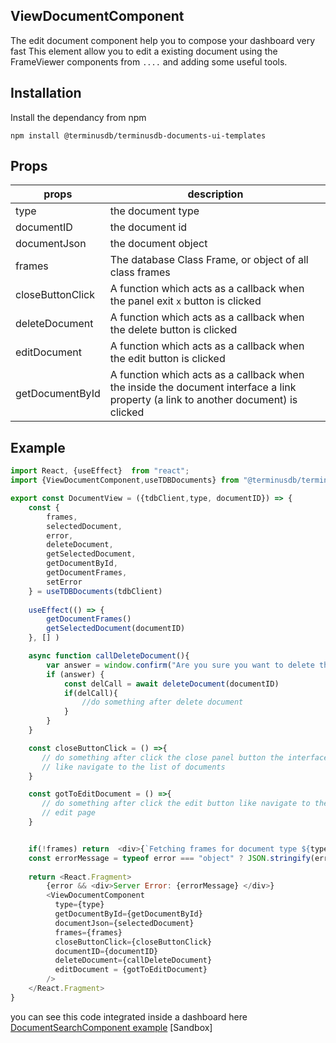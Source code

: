 ## ViewDocumentComponent
The edit document component help you to compose your dashboard very fast 
This element allow you to edit a existing document using the FrameViewer components from `....` and adding some useful tools.


## Installation

Install the dependancy from npm

```npm install @terminusdb/terminusdb-documents-ui-templates```

## Props
| props |description  |
|--|--|
|type|the document type
|documentID| the document id 
|documentJson| the document object 
|frames|The database Class Frame, or object of all class frames 
|closeButtonClick| A function which acts as a callback when the panel exit `x` button is clicked
|deleteDocument| A function which acts as a callback when the delete button is clicked
|editDocument| A function which acts as a callback when the edit button is clicked
|getDocumentById| A function which acts as a callback when the inside the document interface a link property (a link to another document) is clicked 

## Example
```js
import React, {useEffect}  from "react";
import {ViewDocumentComponent,useTDBDocuments} from "@terminusdb/terminusdb-documents-ui-template"

export const DocumentView = ({tdbClient,type, documentID}) => {      
    const {
        frames,
        selectedDocument,
        error,
        deleteDocument,
        getSelectedDocument,
        getDocumentById,
        getDocumentFrames,
        setError
    } = useTDBDocuments(tdbClient)
 
    useEffect(() => {
        getDocumentFrames()
        getSelectedDocument(documentID)
	}, [] )

    async function callDeleteDocument(){
        var answer = window.confirm("Are you sure you want to delete this document");
        if (answer) {
            const delCall = await deleteDocument(documentID)
            if(delCall){
                //do something after delete document
            }
        } 
    }

    const closeButtonClick = () =>{
       // do something after click the close panel button the interface
       // like navigate to the list of documents
    }

    const gotToEditDocument = () =>{
       // do something after click the edit button like navigate to the 
       // edit page
    }


    if(!frames) return  <div>{`Fetching frames for document type ${type} ...`}</div>
    const errorMessage = typeof error === "object" ? JSON.stringify(error,null,4) : error
    
    return <React.Fragment>
        {error && <div>Server Error: {errorMessage} </div>}
        <ViewDocumentComponent 
          type={type}
          getDocumentById={getDocumentById}
          documentJson={selectedDocument}
          frames={frames}
          closeButtonClick={closeButtonClick}
          documentID={documentID}
          deleteDocument={callDeleteDocument}
          editDocument = {gotToEditDocument}
        />
    </React.Fragment>
}
```

you can see this code integrated inside a dashboard here
[DocumentSearchComponent example]()
[Sandbox]


